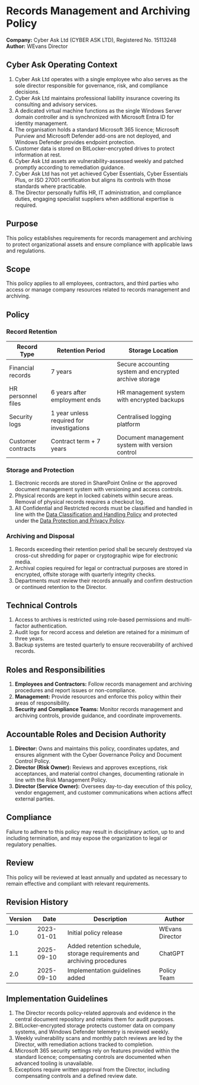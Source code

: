 # Records Management and Archiving Policy

**Company:** Cyber Ask Ltd (CYBER ASK LTD), Registered No. 15113248  
**Author:** WEvans Director

## Cyber Ask Operating Context

1. Cyber Ask Ltd operates with a single employee who also serves as the sole director responsible for governance, risk, and compliance decisions.
2. Cyber Ask Ltd maintains professional liability insurance covering its consulting and advisory services.
3. A dedicated virtual machine functions as the single Windows Server domain controller and is synchronized with Microsoft Entra ID for identity management.
4. The organisation holds a standard Microsoft 365 licence; Microsoft Purview and Microsoft Defender add-ons are not deployed, and Windows Defender provides endpoint protection.
5. Customer data is stored on BitLocker-encrypted drives to protect information at rest.
6. Cyber Ask Ltd assets are vulnerability-assessed weekly and patched promptly according to remediation guidance.
7. Cyber Ask Ltd has not yet achieved Cyber Essentials, Cyber Essentials Plus, or ISO 27001 certification but aligns its controls with those standards where practicable.
8. The Director personally fulfils HR, IT administration, and compliance duties, engaging specialist suppliers when additional expertise is required.



## Purpose

This policy establishes requirements for records management and archiving to protect organizational assets and ensure compliance with applicable laws and regulations.

## Scope

This policy applies to all employees, contractors, and third parties who access or manage company resources related to records management and archiving.

## Policy

### Record Retention
| Record Type                | Retention Period | Storage Location                |
|---------------------------|-----------------|---------------------------------|
| Financial records         | 7 years         | Secure accounting system and encrypted archive storage |
| HR personnel files        | 6 years after employment ends | HR management system with encrypted backups |
| Security logs             | 1 year unless required for investigations | Centralised logging platform |
| Customer contracts        | Contract term + 7 years | Document management system with version control |

### Storage and Protection
1. Electronic records are stored in SharePoint Online or the approved document management system with versioning and access controls.
2. Physical records are kept in locked cabinets within secure areas. Removal of physical records requires a checkout log.
3. All Confidential and Restricted records must be classified and handled in line with the [Data Classification and Handling Policy](../information-security/data-classification-and-handling-policy.md) and protected under the [Data Protection and Privacy Policy](../cyber-security/data-protection-and-privacy-policy.md).

### Archiving and Disposal
1. Records exceeding their retention period shall be securely destroyed via cross-cut shredding for paper or cryptographic wipe for electronic media.
2. Archival copies required for legal or contractual purposes are stored in encrypted, offsite storage with quarterly integrity checks.
3. Departments must review their records annually and confirm destruction or continued retention to the Director.

## Technical Controls

1. Access to archives is restricted using role-based permissions and multi-factor authentication.
2. Audit logs for record access and deletion are retained for a minimum of three years.
3. Backup systems are tested quarterly to ensure recoverability of archived records.

## Roles and Responsibilities

1. **Employees and Contractors:** Follow records management and archiving procedures and report issues or non-compliance.
2. **Management:** Provide resources and enforce this policy within their areas of responsibility.
3. **Security and Compliance Teams:** Monitor records management and archiving controls, provide guidance, and coordinate improvements.

## Accountable Roles and Decision Authority

1. **Director:** Owns and maintains this policy, coordinates updates, and ensures alignment with the Cyber Governance Policy and Document Control Policy.
2. **Director (Risk Owner):** Reviews and approves exceptions, risk acceptances, and material control changes, documenting rationale in line with the Risk Management Policy.
3. **Director (Service Owner):** Oversees day-to-day execution of this policy, vendor engagement, and customer communications when actions affect external parties.


## Compliance

Failure to adhere to this policy may result in disciplinary action, up to and including termination, and may expose the organization to legal or regulatory penalties.

## Review

This policy will be reviewed at least annually and updated as necessary to remain effective and compliant with relevant requirements.

## Revision History

| Version | Date       | Description                                                                 | Author |
| ------- | ---------- | --------------------------------------------------------------------------- | ------ |
| 1.0     | 2023-01-01 | Initial policy release                                                      | WEvans Director |
| 1.1     | 2025-09-10 | Added retention schedule, storage requirements and archiving procedures | ChatGPT |
| 2.0     | 2025-09-10 | Implementation guidelines added | Policy Team |

## Implementation Guidelines
1. The Director records policy-related approvals and evidence in the central document repository and retains them for audit purposes.
2. BitLocker-encrypted storage protects customer data on company systems, and Windows Defender telemetry is reviewed weekly.
3. Weekly vulnerability scans and monthly patch reviews are led by the Director, with remediation actions tracked to completion.
4. Microsoft 365 security settings rely on features provided within the standard licence; compensating controls are documented when advanced tooling is unavailable.
5. Exceptions require written approval from the Director, including compensating controls and a defined review date.


